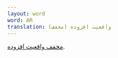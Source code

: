 ```yaml
---
layout: word
word: AR
translation: واقعیت افزوده (مخفف)
---
```


[مخفف واقعیت افزوده](/A/augmented_reality/).
